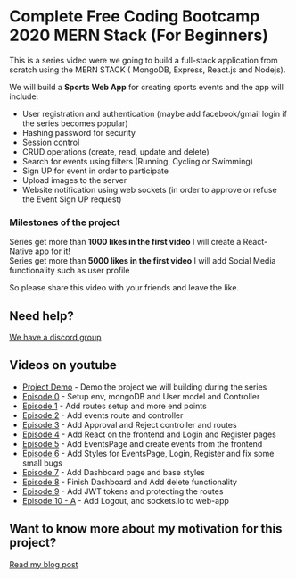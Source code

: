 # Complete Free Coding Bootcamp 2020 MERN Stack (For Beginners) 

This is a series video were we going to build a full-stack application from scratch using the MERN STACK ( MongoDB, Express, React.js and Nodejs).

We will build a <strong>Sports Web App</strong> for creating sports events and the app will include:

* User registration and authentication (maybe add facebook/gmail login if the series becomes popular) 
* Hashing password for security 
* Session control
* CRUD operations (create, read, update and delete) 
* Search for events using filters (Running, Cycling or Swimming) 
* Sign UP for event in order to participate
* Upload images to the server
* Website notification using web sockets (in order to approve or refuse the Event Sign UP request) 

### Milestones of the project

Series get more than <strong>1000 likes in the first video</strong> I will create a React-Native app for it!<br />
Series get more than <strong>5000 likes in the first video</strong> I will add Social Media functionality such as user profile<br />

So please share this video with your friends and leave the like.

## Need help?
[We have a discord group](https://discord.gg/Ppdb7zd)

## Videos on youtube

* [Project Demo](https://www.youtube.com/watch?v=vtuciNQFpyA) - Demo the project we will building during the series
* [Episode 0](https://www.youtube.com/watch?v=_kP5e9fi9yo) - Setup env, mongoDB and User model and Controller
* [Episode 1](https://www.youtube.com/watch?v=U3B2TdYMmmU) - Add routes setup and more end points
* [Episode 2](https://www.youtube.com/watch?v=STbqBxgKD2I) - Add events route and controller
* [Episode 3](https://www.youtube.com/watch?v=73WRxi49Czo) - Add Approval and Reject controller and routes  
* [Episode 4](https://www.youtube.com/watch?v=T_3xUTF86L8) - Add React on the frontend and Login and Register pages
* [Episode 5](https://www.youtube.com/watch?v=cN8DFNteYDc) - Add EventsPage and create events from the frontend
* [Episode 6](https://www.youtube.com/watch?v=IQnNYIuOvxw) - Add Styles for EventsPage, Login, Register and fix some small bugs
* [Episode 7](https://www.youtube.com/watch?v=2by22YOUmG8) - Add Dashboard page and base styles
* [Episode 8](https://www.youtube.com/watch?v=aQTNZcy6tnU) - Finish Dashboard and Add delete functionality 
* [Episode 9](https://www.youtube.com/watch?v=prOC9Px4wtg) - Add JWT tokens and protecting the routes
* [Episode 10 - A](https://www.youtube.com/watch?v=sk_b31rfAKw) - Add Logout, and sockets.io to web-app

## Want to know more about my motivation for this project?
[Read my blog post](http://italktech.io/mern-coding-bootcamp/)
